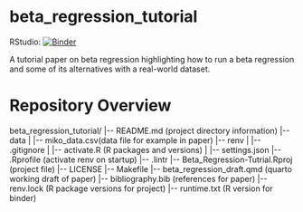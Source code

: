 # beta_regression_tutorial

RStudio: [![Binder](http://mybinder.org/badge_logo.svg)](http://mybinder.org/v2/gh/jgeller112/beta_regression_tutorial/HEAD?urlpath=rstudio)

A tutorial paper on beta regression highlighting how to run a beta regression and some of its alternatives with a real-world dataset. 

# Repository Overview

beta_regression_tutorial/
|-- README.md (project directory information)
|-- data
|   |-- miko_data.csv(data file for example in paper)
|-- renv
|   |-- .gitignore
|   |-- activate.R (R packages and versions)
|   |-- settings.json
|-- .Rprofile (activate renv on startup)
|-- .lintr
|-- Beta_Regression-Tutrial.Rproj (project file)
|-- LICENSE
|-- Makefile 
|-- beta_regression_draft.qmd (quarto working draft of paper)
|-- bibliography.bib (references for paper)
|-- renv.lock (R package versions for project)
|-- runtime.txt (R version for binder)


